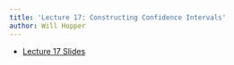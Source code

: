 ```yaml
---
title: 'Lecture 17: Constructing Confidence Intervals'
author: Will Hopper
---
```


* [Lecture 17 Slides]({{site.baseurl}}/lectures/Constructing_Confidence_Intervals/Constructing-CI.html) 
